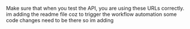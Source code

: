 Make sure that when you test the API, you are using these URLs correctly.
im adding the readme file coz to trigger the workflow automation some code changes need to be there so im adding